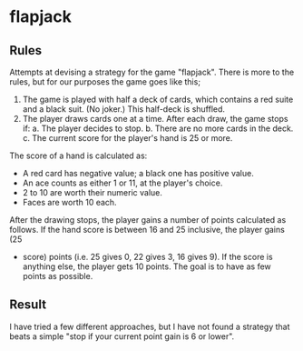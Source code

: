 # flapjack

## Rules

Attempts at devising a strategy for the game "flapjack". There is more to the
rules, but for our purposes the game goes like this;

1. The game is played with half a deck of cards, which contains a red suite and
   a black suit. (No joker.) This half-deck is shuffled.
2. The player draws cards one at a time. After each draw, the game stops if:
   a. The player decides to stop.
   b. There are no more cards in the deck.
   c. The current score for the player's hand is 25 or more.

The score of a hand is calculated as:

- A red card has negative value; a black one has positive value.
- An ace counts as either 1 or 11, at the player's choice.
- 2 to 10 are worth their numeric value.
- Faces are worth 10 each.

After the drawing stops, the player gains a number of points calculated as
follows. If the hand score is between 16 and 25 inclusive, the player gains (25
- score) points (i.e. 25 gives 0, 22 gives 3, 16 gives 9). If the score is
anything else, the player gets 10 points. The goal is to have as few points as
possible.

## Result

I have tried a few different approaches, but I have not found a strategy that
beats a simple "stop if your current point gain is 6 or lower".
